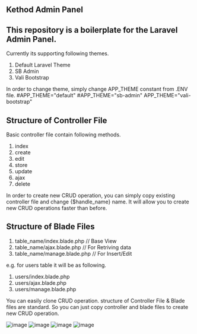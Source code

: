 ## Kethod Admin Panel
This repository is a boilerplate for the Laravel Admin Panel.
---
Currently its supporting following themes.
1. Default Laravel Theme
2. SB Admin
3. Vali Bootstrap

In order to change theme, simply change APP_THEME constant from .ENV file.
#APP_THEME="default"
#APP_THEME="sb-admin"
APP_THEME="vali-bootstrap"

Structure of Controller File
---
Basic controller file contain following methods. 
1. index
2. create
3. edit
4. store
5. update
6. ajax
7. delete

In order to create new CRUD operation, you can simply copy existing controller file and change {$handle_name} name. It will allow you to create new CRUD operations faster than before.

Structure of Blade Files
---
1. table_name/index.blade.php // Base View
2. table_name/ajax.blade.php // For Retriving data
3. table_name/manage.blade.php // For Insert/Edit

e.g. for users table it will be as following.
1. users/index.blade.php
2. users/ajax.blade.php
3. users/manage.blade.php

You can easily clone CRUD operation.
structure of Controller File & Blade files are standard. So you can just copy controller and blade files to create new CRUD operation.

![image](https://user-images.githubusercontent.com/13075784/111896842-509eef80-8a42-11eb-9495-d41e982a56bb.png)
![image](https://user-images.githubusercontent.com/13075784/111896846-5694d080-8a42-11eb-93bb-e795ed530314.png)
![image](https://user-images.githubusercontent.com/13075784/111896848-5c8ab180-8a42-11eb-827c-671a407edca6.png)
![image](https://user-images.githubusercontent.com/13075784/111896853-614f6580-8a42-11eb-8e5b-aa880c4cc117.png)

